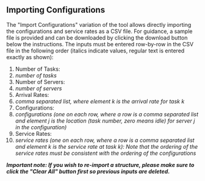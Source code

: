 ## Importing Configurations

The "Import Configurations" variation of the tool allows directly importing the configurations and service rates as a CSV file. For guidance, a sample file is provided and can be downloaded by clicking the download button below the instructions. The inputs must be entered row-by-row in the CSV file in the following order (italics indicate values, regular text is entered exactly as shown):

1. Number of Tasks:
2. *number of tasks*
3. Number of Servers:
4. *number of servers*
5. Arrival Rates:
6. *comma separated list, where element k is the arrival rate for task k*
7. Configurations:
8. *configurations (one on each row, where a row is a comma separated list and element j is the location (task number, zero means idle) for server j in the configuration)*
9. Service Rates:
10. *service rates (one on each row, where a row is a comma separated list and element k is the service rate at task k): Note that the ordering of the service rates must be consistent with the ordering of the configurations*

***Important note: If you wish to re-import a structure, please make sure to click the "Clear All" button first so previous inputs are deleted.***